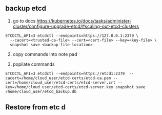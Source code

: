 ## backup etcd 

1. go to docs 
https://kubernetes.io/docs/tasks/administer-cluster/configure-upgrade-etcd/#scaling-out-etcd-clusters
```
ETCDCTL_API=3 etcdctl --endpoints=https://127.0.0.1:2379 \
  --cacert=<trusted-ca-file> --cert=<cert-file> --key=<key-file> \
  snapshot save <backup-file-location>
```


2. copy commands into note pad 

3. popilate commands 
```
ETCDCTL_API=3 etcdctl --endpoints=https://etcd1:2379  --cacert=/home/cloud_user/etcd-certs/etcd-ca.pem --cert=/home/cloud_user/etcd-certs/etcd-server.crt --key=/home/cloud_user/etcd-certs/etcd-server.key snapshot save /home/cloud_user/etcd_backup.db
```

## Restore from etc d 